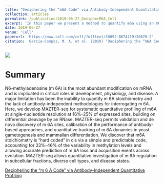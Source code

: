```yaml
---
title: "Deciphering the “m6A Code” via Antibody-Independent Quantitative Profiling"
collection: articles
permalink: /publication/2019-06-27_DecipherM6A_Cell
excerpt: 'In this paper we present a method to quantify m6a using an m6a sensitive endonuclease, and uncover the mechanistic behaviour of methylation trough a simple and conserved code in cis.'
date: 2019-06-27
venue: 'Cell'
paperurl: 'https://www.cell.com/cell/fulltext/S0092-8674(19)30676-2' 
citation: 'Garcia-Campos, M. A. et al. (2019) ‘Deciphering the “m6A Code” via Antibody-Independent Quantitative Profiling’, Cell. Elsevier, 0(0). doi: 10.1016/j.cell.2019.06.013.'
---
```


![](https://marlin-prod.literatumonline.com/cms/attachment/bdce76a1-d8a0-4800-865e-78c282d9c961/fx1.jpg)

Summary
==========
N6-methyladenosine (m 6A) is the most abundant modification on mRNA and is implicated in critical roles in development, physiology, and disease. A major limitation has been the inability to quantify m 6A stoichiometry and the lack of antibody-independent methodologies for interrogating m 6A. Here, we develop MAZTER-seq for systematic quantitative profiling of m6A at single-nucleotide resolution at 16%–25% of expressed sites, building on differential cleavage by an RNase. MAZTER-seq permits validation and de novo discovery of m 6A sites, calibration of the performance of antibody-based approaches, and quantitative tracking of m 6A dynamics in yeast gametogenesis and mammalian differentiation. We discover that m6A stoichiometry is “hard coded” in cis via a simple and predictable code, accounting for 33%–46% of the variability in methylation levels and allowing accurate prediction of m 6A loss and acquisition events across evolution. MAZTER-seq allows quantitative investigation of m 6A regulation in subcellular fractions, diverse cell types, and disease states.


<dl>
	<script type="text/javascript" src="//cdn.plu.mx/widget-details.js"></script>
	<a href="https://plu.mx/plum/a/?doi=10.1016%2Fj.cell.2019.06.013" class="plumx-details" data-site="plum" data-hide-when-empty="true">Deciphering the “m 6 A Code” via Antibody-Independent Quantitative Profiling</a>
</dl>

<dl>
	<script type='text/javascript' src='https://d1bxh8uas1mnw7.cloudfront.net/assets/embed.js'></script>
	<div data-badge-details="right" data-badge-type="medium-donut" data-doi="https://doi.org/10.1016/j.cell.2019.06.013" class="altmetric-embed"></div>
</dl>

<span class="__dimensions_badge_embed__" data-id="pub.1117496457"></span><script async src="https://badge.dimensions.ai/badge.js" charset="utf-8"></script>

